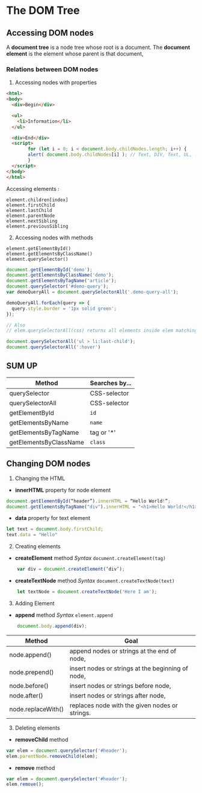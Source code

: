 <!--Tags=["tree", "DOM"]-->

# The DOM Tree

## Accessing DOM nodes

A **document tree** is a node tree whose root is a document.
The **document element**  is the element whose parent is that document,

### Relations between DOM nodes

1. Accessing nodes with properties

``` html run
<html>
<body>
  <div>Begin</div>

  <ul>
    <li>Information</li>
  </ul>

  <div>End</div>
  <script>
        for (let i = 0; i < document.body.childNodes.length; i++) {
        alert( document.body.childNodes[i] ); // Text, DIV, Text, UL, ..., SCRIPT
        }
  </script>
</body>
</html>
```

Accessing elements : 
```
element.children[index]
element.firstChild
element.lastChild
element.parentNode
element.nextSibling
element.previousSibling
```

2.  Accessing  nodes with methods

```
element.getElementById()
element.getElementsByClassName()
element.querySelector()
```

```javascript
document.getElementById('demo');
document.getElementsByClassName('demo');
document.getElementsByTagName('article');
document.querySelector('#demo-query');
var demoQueryAll = document.querySelectorAll('.demo-query-all');

demoQueryAll.forEach(query => {
  query.style.border = '1px solid green';
});

// Also 
// elem.querySelectorAll(css) returns all elements inside elem matching the given CSS selector.

document.querySelectorAll('ul > li:last-child');
document.querySelectorAll(':hover')

```

## SUM UP
Method	 | Searches by...	
------------ | -------------
querySelector | CSS-selector
querySelectorAll | CSS-selector
getElementById | `id`
getElementsByName | `name`
getElementsByTagName | tag or '*'
getElementsByClassName |  `class`

## Changing DOM nodes


1.   Changing  the HTML
* **innerHTML** property for node element
```javascript
document.getElementById(“header”).innerHTML = “Hello World!”;
document.getElementsByTagName("div").innerHTML = "<h1>Hello World!</h1>"
```
* **data** property for text element
```javascript
let text = document.body.firstChild;
text.data = "Hello"
```

2. Creating elements
* **createElement** method
*Syntax*
`document.createElement(tag)`
```javascript
    var div = document.createElement(‘div’);
```

* **createTextNode** method
*Syntax*
`document.createTextNode(text)`
```javascript
    let textNode = document.createTextNode('Here I am');
```

3. Adding Element
* **append** method
*Syntax*
`element.append`
```javascript
    document.body.append(div);
```

Method	 | Goal	
------------ | -------------
node.append() |  append nodes or strings at the end of node,
node.prepend() | insert nodes or strings at the beginning of node,
node.before() | insert nodes or strings before node,
node.after() | insert nodes or strings after node,
node.replaceWith() |  replaces node with the given nodes or strings.


3. Deleting elements
* **removeChild** method
```javascript
var elem = document.querySelector('#header');
elem.parentNode.removeChild(elem);
```
* **remove** method
```javascript
var elem = document.querySelector('#header');
elem.remove();
```
